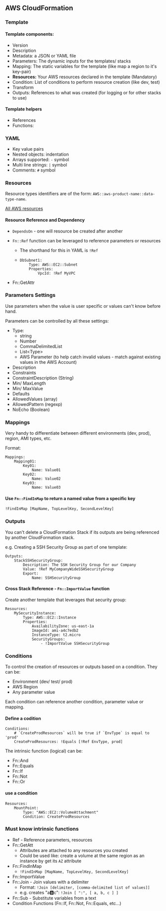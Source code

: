 ## AWS CloudFormation

### Template

#### Template components:

- Version
- Description
- Metadata: a JSON or YAML file
- Parameters: The dynamic inputs for the templates/ stacks
- Mapping: The static variables for the template (like map a region to it's key-pair)
- **Resources:** Your AWS resources declared in the template (Mandatory)
- Condition: List of conditions to perform resource creation (like dev, test)
- Transform
- Outputs: References to what was created (for logging or for other stacks to use)

#### Template helpers

- References
- Functions:

### YAML

- Key value pairs
- Nested objects: indentation
- Arrays supported: `-` symbol
- Multi line strings: `|` symbol
- Comments: `#` symbol

### Resources

Resource types identifiers are of the form: `AWS::aws-product-name::data-type-name`.

[All AWS resources](https://docs.aws.amazon.com/AWSCloudFormation/latest/UserGuide/aws-template-resource-type-ref.html)

#### Resource Reference and Dependency

- `DependsOn` -  one will resource be created after another

- `Fn::Ref` function can be leveraged to reference parameters or resources

  - The shorthand for this in YAML is `!Ref`

  - ```
    DbSubnet1:
    	Type: AWS::EC2::Subnet
    	Properties:
    		VpcId: !Ref MyVPC
    ```

- Fn::GetAttr

### Parameters Settings

Use parameters when the value is user specific or values can't know before hand.

Parameters can be controlled by all these settings:

- Type:
  - string
  - Number
  - CommaDelimitedList
  - List\<Type\>
  - AWS Parameter (to help catch invalid values - match against existing values in the AWS Account)
- Description
- Constraints
- ConstraintDescription (String)
- Min/ MaxLength
- Min/ MaxValue
- Defaults
- AllowedValues (array)
- AllowedPattern (regexp)
- NoEcho (Boolean)

### Mappings

Very handy to differentiate between different environments (dev, prod), region, AMI types, etc.

Format:

```
Mappings:
	Mapping01:
		Key01:
			Name: Value01
		Key02:
			Name: Value02
		Key03:
			Name: Value03
```

#### Use `Fn::FindInMap` to return a named value from a specific key

`!FindInMap [MapName, TopLevelKey, SecondLevelKey]`

### Outputs

You can't delete a CloudFormation Stack if its outputs are being referenced by another CloudFormation stack.

e.g. Creating a SSH Security Group as part of one template:

```
Outputs:
	StackSSHSecurityGroup:
		Description: The SSH Security Group for our Company
		Value: !Ref MyCompanyWideSSHSecurityGroup
		Export:
			Name: SSHSecurityGroup
```

#### Cross Stack Reference - `Fn::ImportValue` function 

 Create another template that leverages that security group:

```
Resources:
	MySecurityInstance:
		Type: AWS::EC2::Instance
		Properties:
			AvailabilityZone: us-east-1a
			ImageId: ami-a4c7edb2
			InstanceType: t2.micro
			SecurityGroups:
				- !ImportValue SSHSecurityGroup
```

### Conditions

To control the creation of resources or outputs based on a condition. They can be:

- Environment (dev/ test/ prod)
- AWS Region
- Any parameter value

Each condition can reference another condition, parameter value or mapping.

#### Define a codition

```
Conditions:
	# `CreateProdResources` will be true if `EnvType` is equal to 'prod'
	CreateProdResources: !Equals [!Ref EnvType, prod]
```

The intrinsic function (logical) can be:

- Fn::And
- Fn::Equals
- Fn::If
- Fn::Not
- Fn::Or

#### use a condition

```
Resources:
	MountPoint:
		Type: "AWS::EC2::VolumeAttachment"
		Condition: CreateProdResources
```

### Must know intrinsic functions

- Ref - Reference parameters, resources
- Fn::GetAtt
  - Attributes are attached to any resources you created
  - Could be used like: create a volume at the same region as an instance by get its `AZ` attribute
- Fn::FindInMap
  - `!FindInMap [MapName, TopLevelKey, SecondLevelKey]`
- Fn::ImportValue
- Fn::Join - Join values with a delimiter
  - Format: `!Join [delimiter, [comma-delimited list of values]]`
  - e.g. creates "a:b:c": `!Join [ ":", [ a, b, c ] ]`
- Fn::Sub - Substitute variables from a text
- Condition Functions (Fn::If, Fn::Not, Fn::Equals, etc...)

